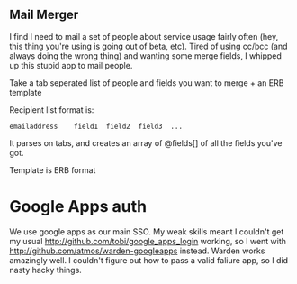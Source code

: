 Mail Merger
-----------

I find I need to mail a set of people about service usage fairly often (hey, this thing you're using is going out of beta, etc).  Tired of using cc/bcc (and always doing the wrong thing) and wanting some merge fields, I whipped up this stupid app to mail people.

Take a tab seperated list of people and fields you want to merge + an ERB template

Recipient list format is:
    
    emailaddress	field1	field2	field3	...

It parses on tabs, and creates an array of @fields[] of all the fields you've got.

Template is ERB format

Google Apps auth
===============

We use google apps as our main SSO.  My weak skills meant I couldn't get my usual http://github.com/tobi/google_apps_login working, so I went with http://github.com/atmos/warden-googleapps instead.  Warden works amazingly well.  I couldn't figure out how to pass a valid faliure app, so I did nasty hacky things. 
